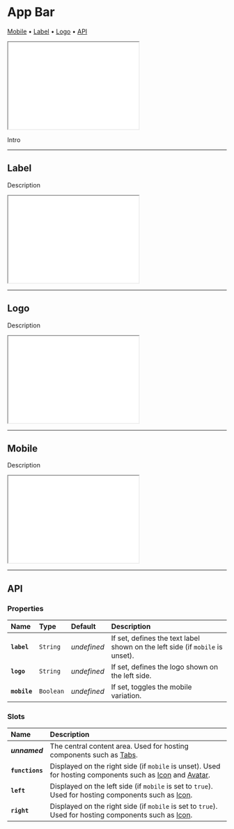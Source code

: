 # App Bar

[Mobile](components/app-bar#mobile) • [Label](components/app-bar#label) • [Logo](components/app-bar#logo) • [API](components/app-bar#api)

<iframe src="./assets/docs/components/app-bar/main.html" height="200px"></iframe>

Intro

---

## Label

Description

<iframe src="./assets/docs/components/app-bar/label.html" height="200px"></iframe>

---

## Logo

Description

<iframe src="./assets/docs/components/app-bar/logo.html" height="200px"></iframe>

---

## Mobile

Description

<iframe src="./assets/docs/components/app-bar/mobile.html" height="200px"></iframe>

---

## API

### Properties

| Name | Type | Default | Description |
| :-- | :-- | :-- | :-- |
| **`label`** | `String` | _undefined_ | If set, defines the text label shown on the left side (if `mobile` is unset). |
| **`logo`** | `String` | _undefined_ | If set, defines the logo shown on the left side. |
| **`mobile`** | `Boolean` | _undefined_ | If set, toggles the mobile variation. |

### Slots

| Name | Description |
| :-- | :-- |
| **_unnamed_** | The central content area. Used for hosting components such as  [Tabs](/components/tabs). |
| **`functions`** | Displayed on the right side (if `mobile` is unset). Used for hosting components such as [Icon](/components/icon) and [Avatar](/components/avatar). |
| **`left`** | Displayed on the left side (if `mobile` is set to `true`). Used for hosting components such as [Icon](/components/icon). |
| **`right`** | Displayed on the right side (if `mobile` is set to `true`). Used for hosting components such as [Icon](/components/icon). |